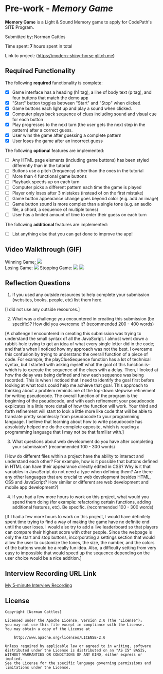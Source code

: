 # Pre-work - *Memory Game*

**Memory Game** is a Light & Sound Memory game to apply for CodePath's SITE Program. 

Submitted by: Norman Cattles

Time spent: **7** hours spent in total

Link to project: (https://modern-shiny-horse.glitch.me)

## Required Functionality

The following **required** functionality is complete:

* [x] Game interface has a heading (h1 tag), a line of body text (p tag), and four buttons that match the demo app
* [x] "Start" button toggles between "Start" and "Stop" when clicked. 
* [x] Game buttons each light up and play a sound when clicked. 
* [x] Computer plays back sequence of clues including sound and visual cue for each button
* [x] Play progresses to the next turn (the user gets the next step in the pattern) after a correct guess. 
* [x] User wins the game after guessing a complete pattern
* [x] User loses the game after an incorrect guess

The following **optional** features are implemented:

* [ ] Any HTML page elements (including game buttons) has been styled differently than in the tutorial
* [ ] Buttons use a pitch (frequency) other than the ones in the tutorial
* [ ] More than 4 functional game buttons
* [ ] Playback speeds up on each turn
* [ ] Computer picks a different pattern each time the game is played
* [ ] Player only loses after 3 mistakes (instead of on the first mistake)
* [ ] Game button appearance change goes beyond color (e.g. add an image)
* [ ] Game button sound is more complex than a single tone (e.g. an audio file, a chord, a sequence of multiple tones)
* [ ] User has a limited amount of time to enter their guess on each turn

The following **additional** features are implemented:

- [ ] List anything else that you can get done to improve the app!

## Video Walkthrough (GIF)

Winning Game:
![](http://g.recordit.co/gSlVv7dZPV.gif)  
Losing Game:
![](http://g.recordit.co/3zufI0X4No.gif) 
Stopping Game:
![](http://g.recordit.co/vQ8Z1dC88Z.gif) 
![](gif4-link-here)

## Reflection Questions
1. If you used any outside resources to help complete your submission (websites, books, people, etc) list them here. 

[I did not use any outside resources.]

2. What was a challenge you encountered in creating this submission (be specific)? How did you overcome it? (recommended 200 - 400 words) 

[A challenge I encountered in creating this submission was trying to understand the small syntax of all the JavaScript. I almost went down a rabbit-hole trying to get an idea of what every single letter did in the code; and that's when I noticed how my approach was not the best. I overcame this confusion by trying to understand the overall function of a piece of code. For example, the playClueSequence function has a lot of technical syntax, but I started with asking myself what the goal of this function is- which is to execute the sequence of the clues with a delay. Then, I looked at how the delay was being defined and how each sequence was being recorded. This is when I noticed that I need to identify the goal first before looking at what tools could help me achieve that goal. This approach to thinking about a problem reminds me of the top-down stepwise refinement for writing pseudocode. The overall function of the program is the beginning of the pseudocode, and with each refinement your pseudocode explicates in a little more detail of how the function will work. Your third and forth refinement will start to look a little more like code that will be able to translate pretty seamlessly from pseudocode to your programming language. I believe that learning about how to write pseudocode has absolutely helped me do the complete opposite, which is reading a programming language that I may not be that familiar with.]

3. What questions about web development do you have after completing your submission? (recommended 100 - 300 words) 

[How do different files within a project have the ability to interact and understand each other? For example, how is it possible that buttons defined in HTML can have their appearance directly edited in CSS? Why is it that variables in JavaScript do not need a type when defining them? Are there any other languages that are crucial to web development besides HTML, CSS and JavaScript? How similar or different are web development and mobile app development?]

4. If you had a few more hours to work on this project, what would you spend them doing (for example: refactoring certain functions, adding additional features, etc). Be specific. (recommended 100 - 300 words) 

[If I had a few more hours to work on this project, I would have definitely spent time trying to find a way of making the game have no definite end until the user loses. I would also try to add a live leaderboard so that players can compare their highest score with other people. Since the webpage is only the start and stop buttons, incorporating a settings section that would allow the user to customize the tones, the size, the number, and the colors of the buttons would be a really fun idea. Also, a difficulty setting from very easy to impossible that would speed up the sequence depending on the user choice would be a nice addition.]



## Interview Recording URL Link

[My 5-minute Interview Recording](your-link-here)


## License

    Copyright [Norman Cattles]

    Licensed under the Apache License, Version 2.0 (the "License");
    you may not use this file except in compliance with the License.
    You may obtain a copy of the License at

        http://www.apache.org/licenses/LICENSE-2.0

    Unless required by applicable law or agreed to in writing, software
    distributed under the License is distributed on an "AS IS" BASIS,
    WITHOUT WARRANTIES OR CONDITIONS OF ANY KIND, either express or implied.
    See the License for the specific language governing permissions and
    limitations under the License.
